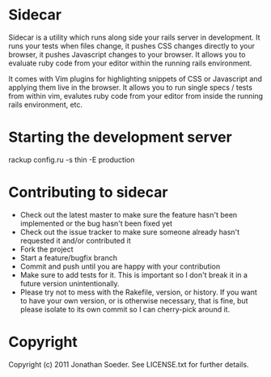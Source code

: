 Sidecar
=======

Sidecar is a utility which runs along side your rails server in development.  It runs your tests when files change, it pushes CSS changes directly to your browser, it pushes Javascript changes to your browser.  It allows you to evaluate ruby code from your editor within the running rails environment.  

It comes with Vim plugins for highlighting snippets of CSS or Javascript and applying them live in the browser.  It allows you to run single specs / tests from within vim, evalutes ruby code from your editor from inside the running rails environment, etc.

Starting the development server
===============================
rackup config.ru -s thin -E production

Contributing to sidecar
=======================
 
* Check out the latest master to make sure the feature hasn't been implemented or the bug hasn't been fixed yet
* Check out the issue tracker to make sure someone already hasn't requested it and/or contributed it
* Fork the project
* Start a feature/bugfix branch
* Commit and push until you are happy with your contribution
* Make sure to add tests for it. This is important so I don't break it in a future version unintentionally.
* Please try not to mess with the Rakefile, version, or history. If you want to have your own version, or is otherwise necessary, that is fine, but please isolate to its own commit so I can cherry-pick around it.

Copyright
=========

Copyright (c) 2011 Jonathan Soeder. See LICENSE.txt for
further details.

